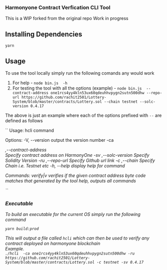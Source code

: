### Harmonyone Contract Verfication CLI Tool
This is a WIP forked from the original repo
Work in progress

## Installing Dependencies 

``yarn``

## Usage
To use the tool locally simply run the following comands any would work 
1. For help - ``node bin.js  -h``
2. For testing the tool with all the options (example) - ``node bin.js  --contract-address one1rcs4yy4kln53ux60qdeuhhvpygn2sutn500dhw --repo-url https://github.com/rachit2501/Lottery-System/blob/master/contracts/Lottery.sol --chain testnet --solc-version 0.4.17``

The above is just an example where each of the options prefixed with ``--`` are defined as follows

``
Usage: hcli command <options>

Options:
  -V, --version                               output the version number
  -ca <address>,--contract-address <address>  Specify contract address on HarmonyOne
  -sv <version>,--solc-version <version>      Specify Solidity Version
  -ru <url>,--repo-url <url>                  Specify Github url link
  -c <chain-id>,--chain <chain-id>            Specify Chain i.e. Testnet etc
  -h, --help                                  display help for command

Commands:
  verify|v                                    verifies if the given contract address byte code matches that generated by the tool
  help,                                       outputs all commands

``

### Executable 

To build an executable for the current OS simply run the following command

``yarn build:prod``

This will output a file called ``hcli`` which can then be used to verify any contract deployed on harmonyone blockchain </br>
Example. </br>
``
./hcli  -ca one1rcs4yy4kln53ux60qdeuhhvpygn2sutn500dhw -ru https://github.com/rachit2501/Lottery-System/blob/master/contracts/Lottery.sol -c testnet -sv 0.4.17 
``


